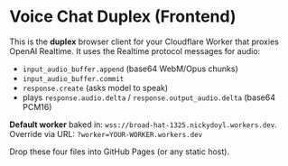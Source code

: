 
# Voice Chat Duplex (Frontend)

This is the **duplex** browser client for your Cloudflare Worker that proxies OpenAI
Realtime. It uses the Realtime protocol messages for audio:

- `input_audio_buffer.append` (base64 WebM/Opus chunks)
- `input_audio_buffer.commit`
- `response.create` (asks model to speak)
- plays `response.audio.delta` / `response.output_audio.delta` (base64 PCM16)

**Default worker** baked in: `wss://broad-hat-1325.nickydoyl.workers.dev`.  
Override via URL: `?worker=YOUR-WORKER.workers.dev`

Drop these four files into GitHub Pages (or any static host).
